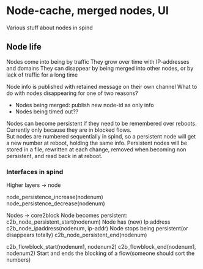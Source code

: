 # Node-cache, merged nodes, UI

Various stuff about nodes in spind

## Node life
Nodes come into being by traffic
They grow over time with IP-addresses and domains
They can disappear by being merged into other nodes, or by lack of traffic for a long time

Node info is published with retained message on their own channel
What to do with nodes disappearing for one of two reasons?
- Nodes being merged: publish new node-id as only info
- Nodes being timed out??

Nodes can become persistent if they need to be remembered over reboots. Currently only because they are in blocked flows.  
But nodes are numbered sequentially in spind, so a persistent node will get a new number at reboot, holding the same info.
Persistent nodes will be stored in a file, rewritten at each change, removed when becoming non persistent, and read back in at reboot.


### Interfaces in spind

Higher layers -> node

node_persistence_increase(nodenum)
node_persistence_decrease(nodenum)  


Nodes -> core2block
Node becomes persistent:
c2b_node_persistent_start(nodenum)
Node has (new) Ip address
c2b_node_ipaddress(nodenum, ip-addr)
Node stops being persistent(or disappears totally)
c2b_node_persistent_end(nodenum)

c2b_flowblock_start(nodenum1, nodenum2)
c2b_flowblock_end(nodenum1, nodenum2)
Start and ends the blocking of a flow(someone should sort the numbers)


### 